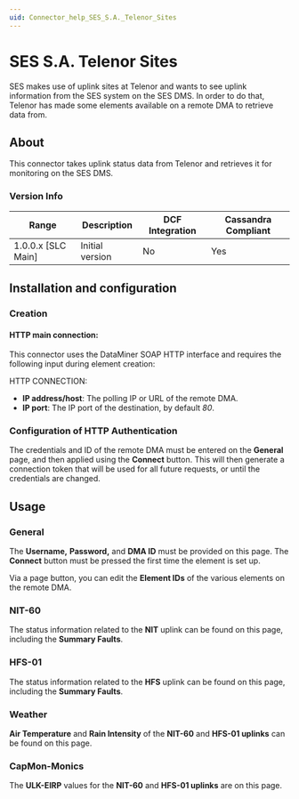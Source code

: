 ```yaml
---
uid: Connector_help_SES_S.A._Telenor_Sites
---
```


# SES S.A. Telenor Sites

SES makes use of uplink sites at Telenor and wants to see uplink information from the SES system on the SES DMS. In order to do that, Telenor has made some elements available on a remote DMA to retrieve data from.

## About

This connector takes uplink status data from Telenor and retrieves it for monitoring on the SES DMS.

### Version Info

| Range | Description | DCF Integration | Cassandra Compliant |
|----------------------|-----------------|---------------------|-------------------------|
| 1.0.0.x \[SLC Main\] | Initial version | No                  | Yes                     |

## Installation and configuration

### Creation

#### HTTP main connection:

This connector uses the DataMiner SOAP HTTP interface and requires the following input during element creation:

HTTP CONNECTION:

- **IP address/host**: The polling IP or URL of the remote DMA.
- **IP port**: The IP port of the destination, by default *80*.

### Configuration of HTTP Authentication

The credentials and ID of the remote DMA must be entered on the **General** page, and then applied using the **Connect** button. This will then generate a connection token that will be used for all future requests, or until the credentials are changed.

## Usage

### General

The **Username,** **Password,** and **DMA ID** must be provided on this page. The **Connect** button must be pressed the first time the element is set up.

Via a page button, you can edit the **Element IDs** of the various elements on the remote DMA.

### NIT-60

The status information related to the **NIT** uplink can be found on this page, including the **Summary Faults**.

### HFS-01

The status information related to the **HFS** uplink can be found on this page, including the **Summary Faults**.

### Weather

**Air Temperature** and **Rain Intensity** of the **NIT-60** and **HFS-01 uplinks** can be found on this page.

### CapMon-Monics

The **ULK-EIRP** values for the **NIT-60** and **HFS-01 uplinks** are on this page.
